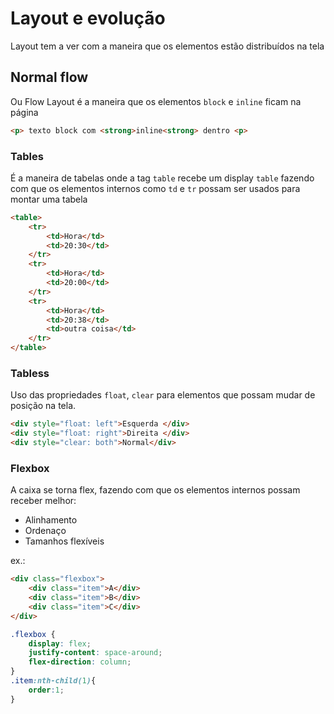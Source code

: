 # Layout e evolução
Layout tem a ver com a maneira que os elementos estão distribuídos na tela

## Normal flow
Ou Flow Layout é a maneira que os elementos `block` e `inline` ficam na página
```html
<p> texto block com <strong>inline<strong> dentro <p>
```

### Tables
É a maneira de tabelas onde a tag `table` recebe um display `table` fazendo com que os elementos internos como `td` e `tr` possam ser usados para montar uma tabela
```html
<table>
    <tr>
        <td>Hora</td>
        <td>20:30</td>
    </tr>
    <tr>
        <td>Hora</td>
        <td>20:00</td>
    </tr>
    <tr>
        <td>Hora</td>
        <td>20:38</td>
        <td>outra coisa</td>
    </tr>
</table>
```

### Tabless
Uso das propriedades `float`, `clear` para elementos que possam mudar de posição na tela.
```html
<div style="float: left">Esquerda </div>
<div style="float: right">Direita </div>
<div style="clear: both">Normal</div>
```

### Flexbox
A caixa se torna flex, fazendo com que os elementos internos possam receber melhor:
- Alinhamento
- Ordenaço
- Tamanhos flexíveis

ex.:
```html
<div class="flexbox">
    <div class="item">A</div>
    <div class="item">B</div>
    <div class="item">C</div>
</div>
```
```css
.flexbox {
    display: flex;
    justify-content: space-around;
    flex-direction: column;
}
.item:nth-child(1){
    order:1;
}
```